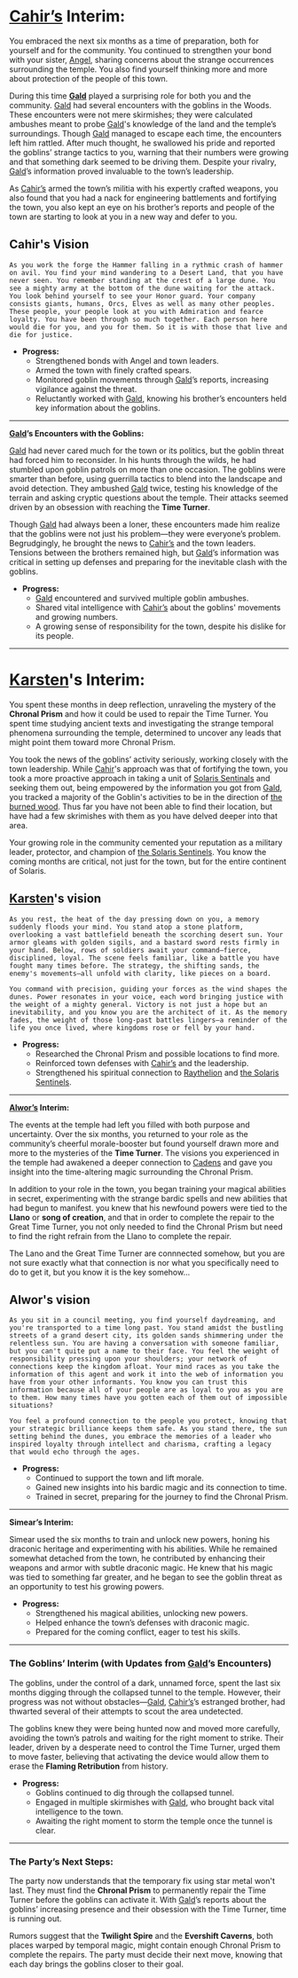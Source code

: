 
# **[Cahir’s](../../PCs/Cahir-Emersyn.md) Interim:**

You embraced the next six months as a time of preparation, both for yourself and for the community. You continued to strengthen your bond with your sister, [Angel](../../../World/Characters/Angel.md), sharing concerns about the strange occurrences surrounding the temple. You also find yourself thinking more and more about protection of the people of this town. 

During this time **[Gald](../../../World/Characters/Gald.md)** played a surprising role for both you and the community. [Gald](../../../World/Characters/Gald.md) had several encounters with the goblins in the Woods. These encounters were not mere skirmishes; they were calculated ambushes meant to probe [Gald](../../../World/Characters/Gald.md)'s knowledge of the land and the temple’s surroundings. Though [Gald](../../../World/Characters/Gald.md) managed to escape each time, the encounters left him rattled. After much thought, he swallowed his pride and reported the goblins’ strange tactics to you, warning that their numbers were growing and that something dark seemed to be driving them. Despite your rivalry, [Gald](../../../World/Characters/Gald.md)’s information proved invaluable to the town’s leadership.

As [Cahir’s](../../PCs/Cahir-Emersyn.md) armed the town’s militia with his expertly crafted weapons, you also found that you had a nack for engineering battlements and fortifying the town, you also kept an eye on his brother’s reports and people of the town are starting to look at you in a new way and defer to you.
## Cahir's Vision

    As you work the forge the Hammer falling in a rythmic crash of hammer on avil. You find your mind wandering to a Desert Land, that you have never seen. You remember standing at the crest of a large dune. You see a mighty army at the bottom of the dune waiting for the attack. You look behind yourself to see your Honor guard. Your company consists giants, humans, Orcs, Elves as well as many other peoples. These people, your people look at you with Admiration and fearce loyalty. You have been through so much together. Each person here would die for you, and you for them. So it is with those that live and die for justice.

- **Progress:**
  - Strengthened bonds with Angel and town leaders.
  - Armed the town with finely crafted spears.
  - Monitored goblin movements through [Gald](../../../World/Characters/Gald.md)’s reports, increasing vigilance against the threat.
  - Reluctantly worked with [Gald](../../../World/Characters/Gald.md), knowing his brother’s encounters held key information about the goblins.

---

**[Gald](../../../World/Characters/Gald.md)’s Encounters with the Goblins:**

[Gald](../../../World/Characters/Gald.md) had never cared much for the town or its politics, but the goblin threat had forced him to reconsider. In his hunts through the wilds, he had stumbled upon goblin patrols on more than one occasion. The goblins were smarter than before, using guerrilla tactics to blend into the landscape and avoid detection. They ambushed [Gald](../../../World/Characters/Gald.md) twice, testing his knowledge of the terrain and asking cryptic questions about the temple. Their attacks seemed driven by an obsession with reaching the **Time Turner**.

Though [Gald](../../../World/Characters/Gald.md) had always been a loner, these encounters made him realize that the goblins were not just his problem—they were everyone’s problem. Begrudgingly, he brought the news to [Cahir’s](../../PCs/Cahir-Emersyn.md) and the town leaders. Tensions between the brothers remained high, but [Gald](../../../World/Characters/Gald.md)’s information was critical in setting up defenses and preparing for the inevitable clash with the goblins.

- **Progress:**
  - [Gald](../../../World/Characters/Gald.md) encountered and survived multiple goblin ambushes.
  - Shared vital intelligence with [Cahir’s](../../PCs/Cahir-Emersyn.md) about the goblins' movements and growing numbers.
  - A growing sense of responsibility for the town, despite his dislike for its people.

---

# **[Karsten](../../PCs/Karsten-Kendrick.md)'s Interim:**

You spent these months in deep reflection, unraveling the mystery of the **Chronal Prism** and how it could be used to repair the Time Turner. You spent time studying ancient texts and investigating the strange temporal phenomena surrounding the temple, determined to uncover any leads that might point them toward more Chronal Prism.

You took the news of the goblins’ activity seriously, working closely with the town leadership. While [Cahir](../../PCs/Cahir-Emersyn.md)'s approach was that of fortifying the town, you took a more proactive approach in taking a unit of [Solaris Sentinals](../../../World/Factions/Solaris-Sentinels.md) and seeking them out, being empowered by the information you got from [Gald](../../../World/Characters/Gald.md), you tracked a majority of the Goblin's activities to be in the direction of [the burned wood](../../../World/Locations/Solaris/New-World/the-burned-wood.md). Thus far you have not been able to find their location, but have had a few skrimishes with them as you have delved deeper into that area.

Your growing role in the community cemented your reputation as a military leader, protector, and champion of [the Solaris Sentinels](../../../World/Factions/Solaris-Sentinels.md). You know the coming months are critical, not just for the town, but for the entire continent of Solaris.

## [Karsten](../../PCs/Karsten-Kendrick.md)'s vision
    As you rest, the heat of the day pressing down on you, a memory suddenly floods your mind. You stand atop a stone platform, overlooking a vast battlefield beneath the scorching desert sun. Your armor gleams with golden sigils, and a bastard sword rests firmly in your hand. Below, rows of soldiers await your command—fierce, disciplined, loyal. The scene feels familiar, like a battle you have fought many times before. The strategy, the shifting sands, the enemy's movements—all unfold with clarity, like pieces on a board.

    You command with precision, guiding your forces as the wind shapes the dunes. Power resonates in your voice, each word bringing justice with the weight of a mighty general. Victory is not just a hope but an inevitability, and you know you are the architect of it. As the memory fades, the weight of those long-past battles lingers—a reminder of the life you once lived, where kingdoms rose or fell by your hand.

- **Progress:**
  - Researched the Chronal Prism and possible locations to find more.
  - Reinforced town defenses with [Cahir’s](../../PCs/Cahir-Emersyn.md) and the leadership.
  - Strengthened his spiritual connection to [Raythelion](../../../World/Religion/Raythelion.md) and [the Solaris Sentinels](../../../World/Factions/Solaris-Sentinels.md).

---

**[Alwor’s](../../PCs/Alwor-Thistlegift.md) Interim:**

The events at the temple had left you filled with both purpose and uncertainty. Over the six months, you returned to your role as the community’s cheerful morale-booster but found yourself drawn more and more to the mysteries of the **Time Turner**. The visions you experienced in the temple had awakened a deeper connection to [Cadens](../../../World/Religion/Cadens.md) and gave you insight into the time-altering magic surrounding the Chronal Prism.

In addition to your role in the town, you began training your magical abilities in secret, experimenting with the strange bardic spells and new abilities that had begun to manifest. you knew that his newfound powers were tied to the **Llano** or **song of creation**, and that in order to complete the repair to the Great Time Turner, you not only needed to find the Chronal Prism but need to find the right refrain from the Llano to complete the repair.

The Lano and the Great Time Turner are connnected somehow, but you are not sure exactly what that connection is nor what you specifically need to do to get it, but you know it is the key somehow...

## Alwor's vision
    As you sit in a council meeting, you find yourself daydreaming, and you're transported to a time long past. You stand amidst the bustling streets of a grand desert city, its golden sands shimmering under the relentless sun. You are having a conversation with someone familiar, but you can't quite put a name to their face. You feel the weight of responsibility pressing upon your shoulders; your network of connections keep the kingdom afloat. Your mind races as you take the information of this agent and work it into the web of information you have from your other informants. You know you can trust this information because all of your people are as loyal to you as you are to them. How many times have you gotten each of them out of impossible situations?

    You feel a profound connection to the people you protect, knowing that your strategic brilliance keeps them safe. As you stand there, the sun setting behind the dunes, you embrace the memories of a leader who inspired loyalty through intellect and charisma, crafting a legacy that would echo through the ages.

- **Progress:**
  - Continued to support the town and lift morale.
  - Gained new insights into his bardic magic and its connection to time.
  - Trained in secret, preparing for the journey to find the Chronal Prism.

---

**Simear’s Interim:**

Simear used the six months to train and unlock new powers, honing his draconic heritage and experimenting with his abilities. While he remained somewhat detached from the town, he contributed by enhancing their weapons and armor with subtle draconic magic. He knew that his magic was tied to something far greater, and he began to see the goblin threat as an opportunity to test his growing powers.

- **Progress:**
  - Strengthened his magical abilities, unlocking new powers.
  - Helped enhance the town’s defenses with draconic magic.
  - Prepared for the coming conflict, eager to test his skills.

---

### The Goblins’ Interim (with Updates from [Gald](../../../World/Characters/Gald.md)’s Encounters)

The goblins, under the control of a dark, unnamed force, spent the last six months digging through the collapsed tunnel to the temple. However, their progress was not without obstacles—[Gald](../../../World/Characters/Gald.md), [Cahir’s](../../PCs/Cahir-Emersyn.md)’s estranged brother, had thwarted several of their attempts to scout the area undetected.

The goblins knew they were being hunted now and moved more carefully, avoiding the town’s patrols and waiting for the right moment to strike. Their leader, driven by a desperate need to control the Time Turner, urged them to move faster, believing that activating the device would allow them to erase the **Flaming Retribution** from history.

- **Progress:**
  - Goblins continued to dig through the collapsed tunnel.
  - Engaged in multiple skirmishes with [Gald](../../../World/Characters/Gald.md), who brought back vital intelligence to the town.
  - Awaiting the right moment to storm the temple once the tunnel is clear.

---

### The Party’s Next Steps:

The party now understands that the temporary fix using star metal won't last. They must find the **Chronal Prism** to permanently repair the Time Turner before the goblins can activate it. With [Gald](../../../World/Characters/Gald.md)’s reports about the goblins’ increasing presence and their obsession with the Time Turner, time is running out.

Rumors suggest that the **Twilight Spire** and the **Evershift Caverns**, both places warped by temporal magic, might contain enough Chronal Prism to complete the repairs. The party must decide their next move, knowing that each day brings the goblins closer to their goal.

